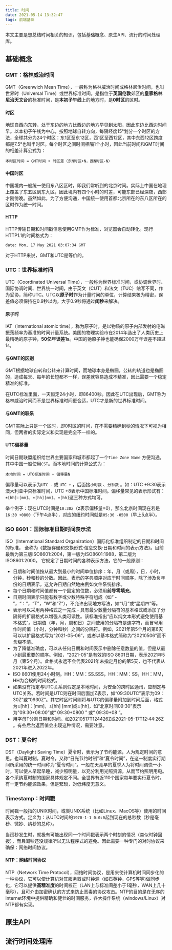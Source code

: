 ```yaml
---
title: 时间
date: 2021-05-14 13:32:47
tags: 前端基础
---
```


本文主要是想总结时间相关的知识，包括基础概念、原生API、流行的时间处理库。

## 基础概念

### GMT：格林威治时间

GMT（Greenwich Mean Time），一般称为格林威治时间或格林尼治时间，也叫世界时（Universal Time）或世界标准时间。是指位于**英国伦敦**郊区的**皇家格林尼治天文台**的标准时间，是**本初子午线**上的地方时，是**0时区**的区时。

#### 时区

地球自西向东转，处于东边的地方比西边的地方早见到太阳，因此东边比西边时间早。以本初子午线为中心，按照地球自转方向，每隔经度15°划分一个时区的方法，全球共分为24个时区：东1区至东12区，西1区至西12区，其中东西12区跨度都是7.5°也叫半时区。每个时区之间时间相隔1个小时，因此当前时间和GMT时间的相差计算公式为：

```
本时区时间 = GMT时间 + 时区差（东N时区+N，西N时区-N）
```

#### 中国时区

中国境内一般统一使用东八区区时，即我们常听到的北京时间。实际上中国在地理上覆盖了东五区到东九区，因此境内有四个小时的时差，可能东部已经深夜，西部才刚傍晚。虽然如此，为了方便沟通，中国统一使用首都北京所在的东八区所在的区时作为统一时间。

#### HTTP

HTTP传输日期和时间戳信息使用GMT作为标准，浏览器会自动转化。现行HTTP1.1的时间格式为：

```
date: Mon, 17 May 2021 03:07:34 GMT
```

对于HTTP来说，GMT和UTC是等价的。

### UTC：世界标准时间

UTC（Coordinated Universal Time），一般称为世界标准时间，或协调世界时、国际协调时间、世界统一时间，由于英文（CUT）和法文（TUC）缩写不同，作为妥协，简称UTC。UTC以**原子时**作为计量时间的单位，计算结果极为精密，误差值必须保持在0.9秒以内，大于0.9秒将通过**闰秒**来解决。

#### 原子时

IAT（international atomic time），称为原子时，是以物质的原子内部发射的电磁振荡频率为基准的时间计量系统。美国的物理实验市在2014年造出了人类历史上最精确的原子钟，**50亿年误差1s**。中国的铯原子钟也能确保2000万年误差不超过1s。

#### 与GMT的区别

GMT根据地球自转和公转来计算时间，而地球本身是椭圆，公转的轨道也是椭圆的，造成每天、每年的长短都不一样，误差就容易造成不精准，因此需要一个稳定精准的标准。

在UTC标准里面，一天恒定24小时，即86400秒。因此在UTC出现后，GMT称为格林威治时间而不是世界标准时间更合适，UTC才是新的世界标准时间。

#### 与GMT的联系

GMT实际上只是一个区时，即0时区的时间，在不需要精确到秒的情况下可视为相同，但两者的实际定义和实现是完全不一样的。

#### UTC偏移量

时间日期联盟组织给世界主要国家和城市都起了一个`Time Zone Name` 方便沟通，其中中国一般使用`CST`。而本地时间的计算公式为：

```
本地时间 = UTC标准时间 + 偏移量N
```

偏移量可以表示为`UTC -` 或 `UTC +` ，后面接`小时数` 、`分钟数` 。如：UTC +9:30表示澳大利亚中央标准时间，UTC +8表示中国标准时间。偏移量常见的表示形式有：`±[hh]:[mm]`、`±[hh][mm]`、`±[hh]`这三种方式均可。

举个例子：现在UTC时间是`10:30z`（z表示偏移量=0），那么北京时间现在若是`16:30 +0800`（下午4点半），对应的纽约时间就是`05:30 -0500`（早上5点半）。

### ISO 8601：国际标准日期时间表示法

ISO（International Standard Organization）国际化标准组织制定的日期和时间的标准， 全称为《数据存储和交换形式·信息交换·日期和时间的表示方法》。目前最新为第三版ISO8601:2004，第一版为ISO8601:1988，第二版为ISO8601:2000。 它规定了日期时间的各种表示方法，它的一般原则：

- 日期和时间值按从最大到最小的时间单位排序：年，月（或周），日，小时，分钟，秒和秒的分数。因此，表示的字典顺序对应于时间顺序，除了涉及负年份的日期表示。这允许日期自然地由例如文件系统排序。
- 每个日期和时间值都有一个固定的位数，必须用**前导零填充**。
- 日期时间表示只能有数字或少数特殊字符组成（如“ - ”，“：”，“T”，“W”和“Z”），不允许出现地方写法，如“1月”或“星期四”等。
- 表示可以采用两种格式之一完成 - 具有最少数量分隔符的基本格式或添加了分隔符的扩展格式以增强人类可读性。该标准指出“应以纯文本形式避免使用基本格式”。日期值（年，月，周和日）之间使用的分隔符是连字符，而冒号用作时间值（小时，分钟和秒）之间的分隔符。例如，2021年第5个月的第6天可以以扩展格式写为“2021-05-06”，或者以基本格式简称为“20210506”而不含糊不清。
- 为了降低准确度，可以从任何日期和时间表示中删除任意数量的值，但是从最小到最重要的顺序。例如，“2021-05”是有效的ISO 8601日期，表示2021年5月（第5个月）。此格式永远不会代表2021年未指定月份的第5天，也不代表从2021年进入2022年。
- ISO 8601使用24小时制。HH：MM：SS.SSS，HH：MM：SS，HH：MM，HH为合规的时间格式。
- 如果没有指定与UTC关系则假定是本地时间，为安全的跨时区通讯，应制定与UTC关系。若时间是UTC则在时间后面加Z表示，如“09:30UTC”表示为09：30Z”或“0930Z”。其它时区时间则将与UTC的偏移量附加到时间后面，格式为±[hh]：[mm]，±[hh] [mm]或±[hh]，如“北京时间09:30”表示为"09:30+08:00”或“ 09:30+0800 ” 或“ 09:30+08 ”。
- 用字母T分割日期和时间。如20210517T124426Z或2021-05-17T12:44:26Z 。有些后台返回值会出现这种情况，需要注意。

### DST：夏令时

DST（Daylight Saving Time）夏令时，表示为了节约能源，人为规定时间的意思。也叫夏时制，夏时令，又称“日光节约时制”和“夏令时间”，在这一制度实行期间所采用的统一时间称为“夏令时间”。一般在天亮早的夏季人为将时间调快一小时，可以使人早起早睡，减少照明量，以充分利用光照资源，从而节约照明用电。各个采纳夏时制的国家具体规定不同。全世界有近110个国家每年要实行夏令时。有一定节约能源效果，但是繁琐，对低纬度无意义。

### Timestamp：时间戳

时间戳一般指的UNIX时间，或类UNIX系统（比如Linux、MacOS等）使用的时间表示方式。定义为：从UTC时间的`1970-1-1 0:0:0`起到现在的总秒数（秒是毫秒、微妙、纳秒的总称）。

当闰秒发生时，就极有可能出现同一个时间戳表示两个时刻的情况（类似时钟回拨），而且闰秒还没规律所以无法程序式的避免。因此需要一种专门的对时协议来确保：网络时间协议。

#### NTP：网络时间协议

NTP（Network Time Protocol），网络时间协议，是用来使计算机时间同步化的一种协议，它可以使计算机对其服务器或时钟源（如石英钟，GPS等等)做同步化，它可以提供**高精准度**的时间校正（LAN上与标准间差小于1毫秒，WAN上几十毫秒），且可介由加密确认的方式来防止恶毒的协议攻击。NTP的目的是在无序的Internet环境中提供精确和健壮的时间服务，各大操作系统（windows/Linux）对NTP都有实现。

## 原生API

## 流行时间处理库